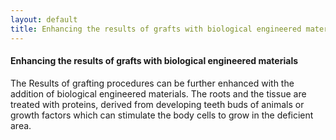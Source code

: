 ```yaml
---
layout: default
title: Enhancing the results of grafts with biological engineered materials
---
```


<h4>Enhancing the results of grafts with biological engineered materials</h4>
<p></p>

<p>The Results of grafting procedures can be further enhanced with the addition of biological engineered materials. The roots and the tissue are treated with proteins, derived from developing teeth buds of animals or growth factors which can stimulate the body cells to grow in the deficient area.
</p>